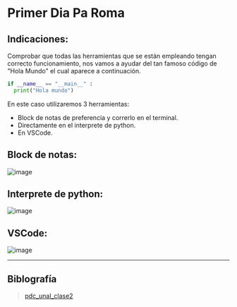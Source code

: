 # Primer Dia Pa Roma
## Indicaciones:
Comprobar que todas las herramientas que se están empleando tengan correcto funcionamiento, nos vamos a ayudar del tan famoso código de "Hola Mundo" el cual aparece a continuación.

```python
if __name__ == "__main__" :
  print("Hola mundo")
```

En este caso utilizaremos 3 herramientas:
* Block de notas de preferencia y correrlo en el terminal.
* Directamente en el interprete de python.
* En VSCode.
## Block de notas:
![image](https://github.com/user-attachments/assets/618d71e6-f274-4657-9e5a-a3fa3bd39592)
## Interprete de python:
![image](https://github.com/user-attachments/assets/eac7c6d6-fb56-4f8b-a9c3-97a61a95d52f)
## VSCode:
![image](https://github.com/user-attachments/assets/d3478f2c-3d60-457f-863d-91efe03b9ad7)
***
## Biblografía
>[pdc_unal_clase2](https://github.com/fegonzalez7/pdc_unal_clase2?tab=readme-ov-file)
